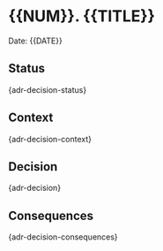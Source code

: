 # {{NUM}}. {{TITLE}}

Date: {{DATE}}

## Status

{adr-decision-status}

## Context

{adr-decision-context}

## Decision

{adr-decision}

## Consequences

{adr-decision-consequences}
